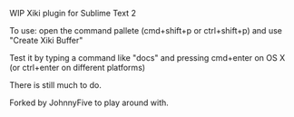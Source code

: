WIP Xiki plugin for Sublime Text 2

To use: open the command pallete (cmd+shift+p or ctrl+shift+p) and use "Create Xiki Buffer"

Test it by typing a command like "docs" and pressing cmd+enter on OS X (or ctrl+enter on different platforms)

There is still much to do.

Forked by JohnnyFive to play around with.